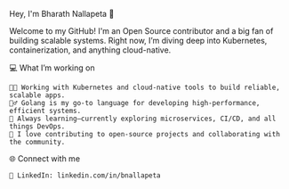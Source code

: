 Hey, I'm Bharath Nallapeta 👋

Welcome to my GitHub! I'm an Open Source contributor and a big fan of building scalable systems. Right now, I’m diving deep into Kubernetes, containerization, and anything cloud-native.

💻 What I’m working on

    🧑‍💻 Working with Kubernetes and cloud-native tools to build reliable, scalable apps.
    🦸‍♂️ Golang is my go-to language for developing high-performance, efficient systems.
    🌱 Always learning—currently exploring microservices, CI/CD, and all things DevOps.
    🚀 I love contributing to open-source projects and collaborating with the community.

🌐 Connect with me

    💼 LinkedIn: linkedin.com/in/bnallapeta
